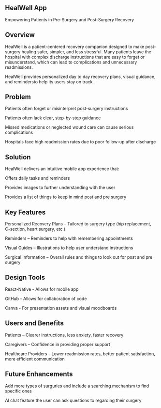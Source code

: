 ## HealWell App

Empowering Patients in Pre-Surgery and Post-Surgery Recovery


## Overview

HealWell is a patient-centered recovery companion designed to make post-surgery healing safer, simpler, and less stressful. Many patients leave the hospital with complex discharge instructions that are easy to forget or misunderstand, which can lead to complications and unnecessary readmissions.

HealWell provides personalized day to day recovery plans, visual guidance, and remindersto help its users stay on track.


## Problem

Patients often forget or misinterpret post-surgery instructions

Patients often lack clear, step-by-step guidance

Missed medications or neglected wound care can cause serious complications

Hospitals face high readmission rates due to poor follow-up after discharge


## Solution

HealWell delivers an intuitive mobile app experience that:

Offers daily tasks and reminders

Provides images to further understanding with the user

Provides a list of things to keep in mind post and pre surgery


## Key Features

Personalized Recovery Plans – Tailored to surgery type (hip replacement, C-section, heart surgery, etc.)

Reminders – Reminders to help with remembering appointments

Visual Guides – Illustrations to help user understand instructions

Surgical Information – Overall rules and things to look out for post and pre surgery


## Design Tools

React-Native - Allows for mobile app

GitHub - Allows for collaboration of code

Canva - For presentation assets and visual moodboards


## Users and Benefits

Patients – Clearer instructions, less anxiety, faster recovery

Caregivers – Confidence in providing proper support

Healthcare Providers – Lower readmission rates, better patient satisfaction, more efficient communication


## Future Enhancements

Add more types of surguries and include a searching mechanism to find specific ones

AI chat feature the user can ask questions to regarding their surgery
